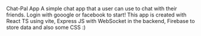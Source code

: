 Chat-Pal App
A simple chat app that a user can use to chat with their friends. Login with gooogle or facebook to start!
This app is created with React TS using vite, Express JS with WebSocket in the backend, Firebase to store data and also some CSS :)
